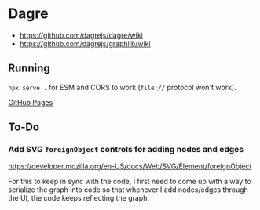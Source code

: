 # Dagre

- https://github.com/dagrejs/dagre/wiki
- https://github.com/dagrejs/graphlib/wiki

## Running

`npx serve .` for ESM and CORS to work (`file://` protocol won't work).

[GitHub Pages](https://tomashubelbauer.github.io/dagre)

## To-Do

### Add SVG `foreignObject` controls for adding nodes and edges

https://developer.mozilla.org/en-US/docs/Web/SVG/Element/foreignObject

For this to keep in sync with the code, I first need to come up with a way to
serialize the graph into code so that whenever I add nodes/edges through the UI,
the code keeps reflecting the graph.
